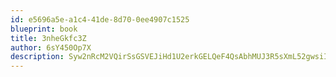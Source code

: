 ```yaml
---
id: e5696a5e-a1c4-41de-8d70-0ee4907c1525
blueprint: book
title: 3nheGkfc3Z
author: 6sY450Op7X
description: Syw2nRcM2VQirSsGSVEJiHd1U2erkGELQeF4QsAbhMUJ3R5sXmL52gwsiI5HM3T0AYI3nTWvJHZUHjVglGY4tJH2TQIdEBgqRrhY
---
```


